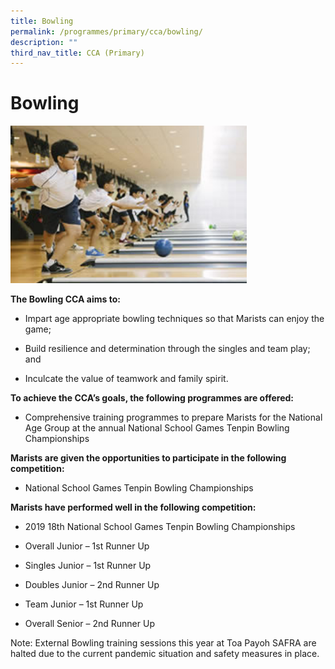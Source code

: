 ```yaml
---
title: Bowling
permalink: /programmes/primary/cca/bowling/
description: ""
third_nav_title: CCA (Primary)
---
```

# Bowling


<img src="/images/CCA/Primary/Bowling_D1R1412.jpg"  
     style="width:75%">

**The Bowling CCA aims to:** 

*   Impart age appropriate bowling techniques so that Marists can enjoy the game;
*   Build resilience and determination through the singles and team play; and  
    
*   Inculcate the value of teamwork and family spirit.

**To achieve the CCA’s goals, the following programmes are offered:** 

*   Comprehensive training programmes to prepare Marists for the National Age Group at the annual National School Games Tenpin Bowling Championships

  

**Marists are given the opportunities to participate in the following competition:** 

*   National School Games Tenpin Bowling Championships  
    

  

**Marists have performed well in the following competition:** 

*   2019 18th National School Games Tenpin Bowling Championships 

*   Overall Junior – 1st Runner Up
*   Singles Junior – 1st Runner Up
*   Doubles Junior – 2nd Runner Up  
    
*   Team Junior – 1st Runner Up  
    
*   Overall Senior – 2nd Runner Up

  

Note: External Bowling training sessions this year at Toa Payoh SAFRA are halted due to the current pandemic situation and safety measures in place.